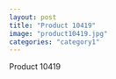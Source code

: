 ```yaml
---
layout: post
title: "Product 10419"
image: "product10419.jpg"
categories: "category1"
---
```

Product 10419
